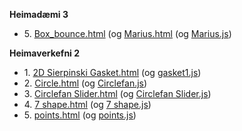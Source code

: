 <b>Heimadæmi 3</b>
<ul>
  <li> 5. <a href="Heimadæmi_3/Box_bounce_mod/box_bounce.html">Box_bounce.html</a> (og <a href="Heimadæmi_3/Box_bounce_mod/box-bounce_files/marius/box-bounce.js.download>Box_bounce.js</a>)</li> 
</ul>

<b>Verkefni 1</b>
<ul>
  <li> 1. <a href="Verkefni_1/marius.html">Marius.html</a> (og <a href="Verkefni_1/marius/marius.js">Marius.js</a>)</li> 
</ul>

<b>Heimaverkefni 2</b>
<ul>
  <li> 1. <a href="Heimadæmi_2/d1_Gasket/2D Sierpinski Gasket.html">2D Sierpinski Gasket.html</a> (og <a href="Heimadæmi_2/d1_Gasket/2D Sierpinski Gasket_files/gasket1.js.download">gasket1.js</a>)</li> 
    
  <li> 2. <a href="Heimadæmi_2/d2_Circlefan/circlefan.html">Circle.html</a> (og <a href="Heimadæmi_2/d2_Circlefan/circlefan_files/circlefan.js.download">Circlefan.js</a>)</li> 
    
  <li> 3. <a href="Heimadæmi_2/d3_Circlefan_Slider/circlefan.html">Circlefan Slider.html</a> (og <a href="Heimadæmi_2/d3_Circlefan_Slider/circlefan_files/circlefan.js.download">Circlefan Slider.js</a>)</li> 
      
  <li> 4. <a href="Heimadæmi_2/d4_seven_shape/7-shape-fan.html">7 shape.html</a> (og <a href="Heimadæmi_2/d4_seven_shape/7-shape-fan_files/7-shape-fan.js.download">7 shape.js</a>)</li> 
        
  <li> 5. <a href="Heimadæmi_2/d5_click_triangle/points.html">points.html</a> (og <a href="Heimadæmi_2/d5_click_triangle/points_files/points.js.download">points.js</a>)</li> 
      
</ul>

